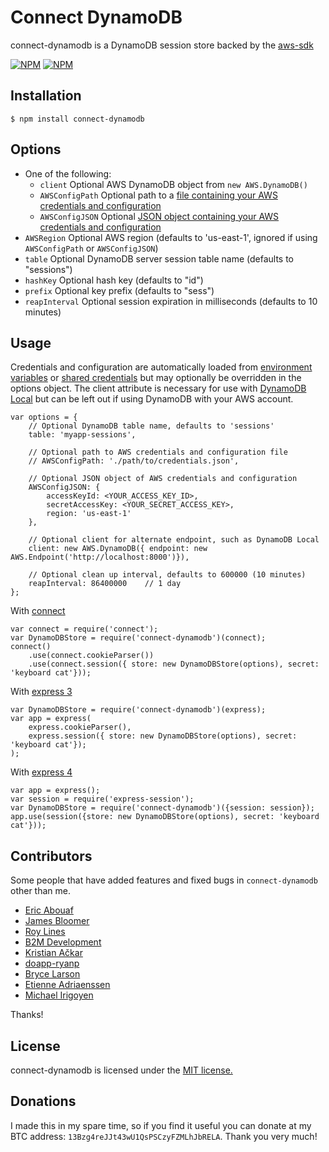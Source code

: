 # Connect DynamoDB

connect-dynamodb is a DynamoDB session store backed by the [aws-sdk](https://github.com/aws/aws-sdk-js)

[![NPM](https://nodei.co/npm/connect-dynamodb.png)](https://nodei.co/npm/connect-dynamodb/)
[![NPM](https://nodei.co/npm-dl/connect-dynamodb.png)](https://nodei.co/npm-dl/connect-dynamodb/)

## Installation

    $ npm install connect-dynamodb

## Options

  - One of the following:
    - `client` Optional AWS DynamoDB object from `new AWS.DynamoDB()`
    - `AWSConfigPath` Optional path to a [file containing your AWS credentials and configuration](http://docs.aws.amazon.com/AWSJavaScriptSDK/guide/node-configuring.html#Credentials_from_Disk) 
    - `AWSConfigJSON` Optional [JSON object containing your AWS credentials and configuration](http://docs.aws.amazon.com/AWSJavaScriptSDK/latest/AWS/Config.html)
  - `AWSRegion` Optional AWS region (defaults to 'us-east-1', ignored if using `AWSConfigPath` or `AWSConfigJSON`)
  - `table` Optional DynamoDB server session table name (defaults to "sessions")
  - `hashKey` Optional hash key (defaults to "id")
  - `prefix` Optional key prefix (defaults to "sess")
  - `reapInterval` Optional session expiration in milliseconds (defaults to 10 minutes)

## Usage

Credentials and configuration are automatically loaded from [environment variables](http://docs.aws.amazon.com/sdk-for-javascript/v2/developer-guide/loading-node-credentials-environment.html) or [shared credentials](http://docs.aws.amazon.com/sdk-for-javascript/v2/developer-guide/loading-node-credentials-shared.html) but may optionally be overridden in the options object. The client attribute is necessary for use with [DynamoDB Local](http://docs.aws.amazon.com/amazondynamodb/latest/developerguide/DynamoDBLocal.html) but can be left out if using DynamoDB with your AWS account.

    var options = {
        // Optional DynamoDB table name, defaults to 'sessions'
        table: 'myapp-sessions',

        // Optional path to AWS credentials and configuration file
        // AWSConfigPath: './path/to/credentials.json',

        // Optional JSON object of AWS credentials and configuration
        AWSConfigJSON: {
            accessKeyId: <YOUR_ACCESS_KEY_ID>,
            secretAccessKey: <YOUR_SECRET_ACCESS_KEY>,
            region: 'us-east-1'
        },

        // Optional client for alternate endpoint, such as DynamoDB Local
        client: new AWS.DynamoDB({ endpoint: new AWS.Endpoint('http://localhost:8000')}),

        // Optional clean up interval, defaults to 600000 (10 minutes)
        reapInterval: 86400000    // 1 day
    };

With [connect](https://github.com/senchalabs/connect)

    var connect = require('connect');
    var DynamoDBStore = require('connect-dynamodb')(connect);
    connect()
        .use(connect.cookieParser())
        .use(connect.session({ store: new DynamoDBStore(options), secret: 'keyboard cat'}));

With [express 3](http://expressjs.com/en/3x/api.html)

    var DynamoDBStore = require('connect-dynamodb')(express);
    var app = express(
        express.cookieParser(),
        express.session({ store: new DynamoDBStore(options), secret: 'keyboard cat'});
    );

With [express 4](http://expressjs.com/)

    var app = express();
    var session = require('express-session');
    var DynamoDBStore = require('connect-dynamodb')({session: session});
    app.use(session({store: new DynamoDBStore(options), secret: 'keyboard cat'}));

## Contributors

Some people that have added features and fixed bugs in `connect-dynamodb` other than me.

* [Eric Abouaf](https://github.com/neyric)
* [James Bloomer](https://github.com/jamesbloomer)
* [Roy Lines](https://github.com/roylines)
* [B2M Development](https://github.com/b2mdevelopment)
* [Kristian Ačkar](https://github.com/kristian-ackar)
* [doapp-ryanp](https://github.com/doapp-ryanp)
* [Bryce Larson](https://github.com/bryce-larson)
* [Etienne Adriaenssen](https://github.com/etiennea)
* [Michael Irigoyen](https://github.com/goyney)

Thanks!

## License

connect-dynamodb is licensed under the [MIT license.](https://github.com/ca98am79/connect-dynamodb/blob/master/LICENSE.txt)

## Donations

I made this in my spare time, so if you find it useful you can donate at my BTC address: `13Bzg4reJJt43wU1QsPSCzyFZMLhJbRELA`. Thank you very much!
